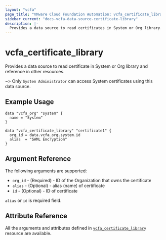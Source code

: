 ```yaml
---
layout: "vcfa"
page_title: "VMware Cloud Foundation Automation: vcfa_certificate_library"
sidebar_current: "docs-vcfa-data-source-certificate-library"
description: |-
  Provides a data source to read certificates in System or Org library.
---
```


# vcfa\_certificate\_library

Provides a data source to read certificate in System or Org library and reference in other resources.

~> Only `System Administrator` can access System certificates using this data source.

## Example Usage

```hcl
data "vcfa_org" "system" {
  name = "System"
}

data "vcfa_certificate_library" "certificate1" {
  org_id = data.vcfa_org.system.id
  alias  = "SAML Encryption"
}
```

## Argument Reference

The following arguments are supported:

* `org_id` - (Required) - ID of the Organization that owns the certificate
* `alias` - (Optional)  - alias (name) of certificate
* `id` - (Optional)  - ID of certificate

`alias` or `id` is required field.

## Attribute Reference

All the arguments and attributes defined in
[`vcfa_certificate_library`](/providers/vmware/vcfa/latest/docs/resources/certificate_library) resource are available.